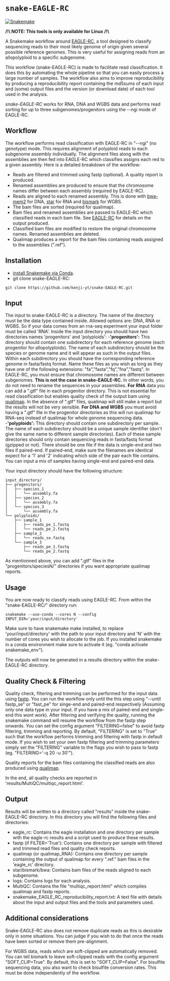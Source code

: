 # `snake-EAGLE-RC`

[![Snakemake](https://img.shields.io/badge/snakemake-≥6.3.0-brightgreen.svg)](https://snakemake.github.io)


**/!\ NOTE: This tools is only available for Linux /!\\**

A Snakemake workflow around [EAGLE-RC](https://github.com/tony-kuo/eagle?tab=readme-ov-file#eagle-rc), a tool designed to classify sequencing reads to their most likely genome of origin given several possible reference genomes. This is very useful for assigning reads from an allopolyploid to a specific subgenome. 

This workflow (snake-EAGLE-RC) is made to facilitate read classification. It does this by automating the whole pipeline so that you can easily process a large number of samples. The workflow also aims to improve reproducibility by producing a reproducibility report containing the md5sums of each input and (some) output files and the version (or download date) of each tool used in the analysis. 

*snake-EAGLE-RC* works for RNA, DNA and WGBS data and performs read sorting for up to three subgenomes/progenitors using the --ngi mode of EAGLE-RC. 

## Workflow

The workflow performs read classification with EAGLE-RC in "--ngi" (no genotype) mode. This requires alignment of polyploid reads to each subgenome assembly individually. The alignment files along with the assemblies are then fed into EAGLE-RC which classifies assigns each red to a given assembly. Here is a detailed breakdown of the workflow:
- Reads are filtered and trimmed using fastp (optional). A quality report is produced. 
- Renamed assemblies are produced to ensure that the chromosome names differ between each assembly (required by EAGLE-RC).
- Reads are aligned to each renamed assembly. This is done with [bwa-mem2](https://github.com/bwa-mem2/bwa-mem2) for DNA, [star](https://github.com/alexdobin/STAR) for RNA and [bismark](https://www.bioinformatics.babraham.ac.uk/projects/bismark/) for WGBS.  
- The bam files are sorted (required for qualimap). 
- Bam files and renamed assemblies are passed to EAGLE-RC which classified reads in each bam file. See [EAGLE-RC](https://github.com/tony-kuo/eagle?tab=readme-ov-file#eagle-rc) for details on the output produced. 
- Classified bam files are modified to restore the original chromosome names. Renamed assemblies are deleted.
- Qualimap produces a report for the bam files containing reads assigned to the assemblies (".ref"). 


## Installation 

- [install Snakemake via Conda](https://snakemake.readthedocs.io/en/stable/getting_started/installation.html).
- git clone snake-EAGLE-RC: 
```
git clone https://github.com/kenji-yt/snake-EAGLE-RC.git
```

## Input 

The input to snake-EAGLE-RC is a directory. The name of the directory must be the data type contained inside. Allowed options are: DNA, RNA or WGBS. So if your data comes from an rna-seq experiment your input folder must be called 'RNA'. 
Inside the input directory you should have two directories names 'progenitors' and 'polyploids': 
-**'progenitors':** This directory should contain one subdirectory for each reference genome (each progenitor for allopolyploids). The name of each subdirectory should be the species or genome name and it will appear as such in the output files. Within each subdirectory you should have the corresponding reference genome in fasta/fastq format. Name these files as you wish as long as they have one of the following extensions: "fa","fasta","fq","fna","fastq". In EAGLE-RC, you must ensure that chromosome names are different between subgenomes. **This is not the case in snake-EAGLE-RC.** In other words, you do not need to rename the sequences in your assemblies. **For RNA** data you can add a ".gtf" file in each progenitor directory. This is not essential for read classification but enables quality check of the output bam using [qualimap](https://github.com/EagleGenomics-cookbooks/QualiMap). In the absence of ".gtf" files, qualimap will still make a report but the results will not be very sensible. **For DNA and WGBS** you must avoid having a ".gtf" file in the progenitor directories as this will run qualimap for RNA-seq instead of qualimap for whole genome sequencing data.    
-**'polyploids':** This directory should contain one subdirectory per sample. The name of each subdirectory should be a unique sample identifier (don't give the same name to different sample directories). Each of these sample directories should only contain sequencing reads in fasta/fastq format (gzipped or not). There should be one file if the data is single-end and two files if paired-end. If paired-end, make sure the filenames are identical expect for a '1' and '2' indicating which side of the pair each file contains. You can input a mix of samples having single-end and paired-end data. 


Your input directory should have the following structure:
```
input_directory/
├── progenitors/
│   ├── species_1
│   │   └── assembly.fa
│   ├── species_2
│   │   └── assembly.fa
│   └── species_3
│       └── assembly.fa
└── polyploids/
    ├── sample_1
    │   ├── reads_pe_1.fastq
    │   └── reads_pe_2.fastq
    ├── sample_2
    │   └── reads_se.fastq
    └── sample_3
        ├── reads_pe_1.fastq
        └── reads_pe_2.fastq
```

As mentionned above, you can add ".gtf" files in the "progenitors/speciesN/" directories if you want appropriate qualimap reports. 

## Usage

You are now ready to classify reads using EAGLE-RC. From within the "snake-EAGLE-RC/" directory run:
```
snakemake --use-conda --cores N --config INPUT_DIR='your/input/directory'
```
Make sure to have snakemake make installed, to replace 'your/input/directory' with the path to your input directory and 'N' with the number of cores you wish to allocate to the job. If you installed snakemake in a conda environment make sure to activate it (eg. "conda activate snakemake_env").  

The outputs will now be generated in a results directory within the snake-EAGLE-RC directory. 

## Quality Check & Filtering

Quality check, filtering and trimming can be performed for the input data using [fastp](https://github.com/OpenGene/fastp). You can run the workflow only until the this step using "--until fastp_se" or "fast_pe" for singe-end and paired-end respectively (Assuming only one data type in your input. If you have a mix of paired-end and single-end this wont work). After filtering and verifying the quality, running the snakemake command will resume the workflow from the fastp step onwards.  You can set the config argument "FILTERING=false" to avoid fastp filtering, trimming and reporting. By default, "FILTERING" is set to "True" such that the workflow performs trimming and filtering with fastp in default mode. If you wish to set your own fastp filtering and trimming parameters simply set the "FILTERING" variable to the flags you wish to pass to fastp (eg. "FILTERING='-q 20 -u 30'"). 

Quality reports for the bam files containing the classified reads are also produced using [qualimap](http://qualimap.conesalab.org/). 

In the end, all quality checks are reported in 'results/MultiQC/multiqc_report.html'.

## Output 

Results will be written to a directory called "results" inside the snake-EAGLE-RC directory. In this directory you will find the following files and directories: 
- eagle_rc: Contains the eagle installation and one directory per sample with the eagle-rc results and a script used to produce these results.
- fastp (if FILTER='True'): Contains one directory per sample with filtered and trimmed read files and quality check reports. 
- qualimap (or qualimap_RNA): Contains one directory per sample containing the output of qualimap for every ".ref." bam files in the 'eagle_rc' directory. 
- star/bismark/bwa: Contains bam files of the reads aligned to each subgenome. 
- logs: Contains logs for each analysis.
- MultiQC: Contains the file "multiqc_report.html" which compiles qualimap and fastp reports. 
- snakemake_EAGLE_RC_reproducibility_report.txt: A text file with details about the input and output files and the tools and parameters used. 

## Additional considerations

Snake-EAGLE-RC also does not remove duplicate reads as this is desirable only in some situations. You can judge if you wish to do that once the reads have been sorted or remove them pre-alignment.

For WGBS data, reads which are soft-clipped are automatically removed. You can tell bismark to leave soft-clipped reads with the config argument "SOFT_CLIP=True". By default, this is set to "SOFT_CLIP=False". 
For bisulfite sequencing data, you also want to check bisulfite conversion rates. This must be done independently of the workflow. 
